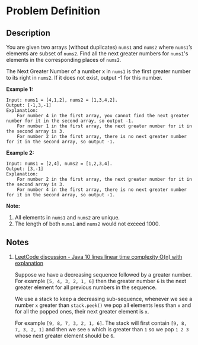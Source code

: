 # Problem Definition

## Description

You are given two arrays (without duplicates) `nums1` and `nums2` where `nums1`’s elements are subset of `nums2`. Find all the next greater numbers for `nums1`'s elements in the corresponding places of `nums2`.

The Next Greater Number of a number x in `nums1` is the first greater number to its right in `nums2`. If it does not exist, output -1 for this number.

**Example 1:**

```text
Input: nums1 = [4,1,2], nums2 = [1,3,4,2].
Output: [-1,3,-1]
Explanation:
    For number 4 in the first array, you cannot find the next greater number for it in the second array, so output -1.
    For number 1 in the first array, the next greater number for it in the second array is 3.
    For number 2 in the first array, there is no next greater number for it in the second array, so output -1.
```

**Example 2:**

```text
Input: nums1 = [2,4], nums2 = [1,2,3,4].
Output: [3,-1]
Explanation:
    For number 2 in the first array, the next greater number for it in the second array is 3.
    For number 4 in the first array, there is no next greater number for it in the second array, so output -1.
```

**Note:**

1. All elements in `nums1` and `nums2` are unique.
2. The length of both `nums1` and `nums2` would not exceed 1000.

## Notes

1. [LeetCode discussion - Java 10 lines linear time complexity O(n) with explanation](https://leetcode.com/explore/interview/card/google/63/sorting-and-searching-4/453/discuss/97595/Java-10-lines-linear-time-complexity-O(n)-with-explanation)

    Suppose we have a decreasing sequence followed by a greater number. For example `[5, 4, 3, 2, 1, 6]` then the greater number `6` is the next greater element for all previous numbers in the sequence.

    We use a stack to keep a decreasing sub-sequence, whenever we see a number `x` greater than `stack.peek()` we pop all elements less than `x` and for all the popped ones, their next greater element is `x`.

    For example `[9, 8, 7, 3, 2, 1, 6]`. The stack will first contain `[9, 8, 7, 3, 2, 1]` and then we see `6` which is greater than `1` so we pop `1 2 3` whose next greater element should be `6`.